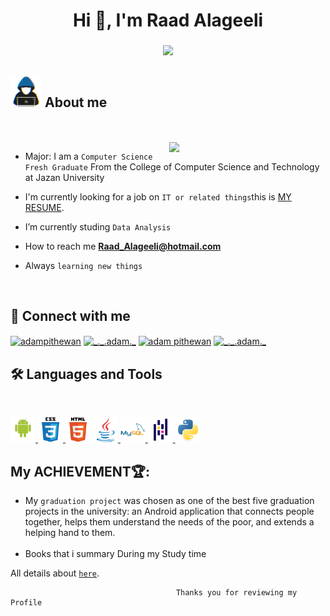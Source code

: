 <h1 align="center">Hi 👋, I'm Raad Alageeli</h1>
<h3 align="center"></h3>
<p align="center">
  <a href="https://github.com/DenverCoder1/readme-typing-svg"><img src="https://readme-typing-svg.herokuapp.com?font=Time+New+Roman&color=cyan&size=25&center=true&vCenter=true&width=600&height=100&lines=Assalamu+O+Alaikum+Warahmatullah..&hearts;++;Self-taught+Front-End+Developer,;Computer+Science+Student,;CTF+Newbie,;Active+Learner/Researcher,;Love+to+learn+new+stuffs..<3"></a>
<br>



	
## <picture><img src = "https://github.com/0xAbdulKhalid/0xAbdulKhalid/raw/main/assets/mdImages/about_me.gif" width = 50px></picture> **About me**
<br>

<br>
<img align="right" src="https://user-images.githubusercontent.com/63050133/156676671-d5b2e362-97d4-4404-9447-dd71ddfea82f.gif" width = 250px/>

- Major: I am a `Computer Science Fresh Graduate` From the College of Computer Science and Technology at Jazan University
- I'm currently looking for a job on `IT or related things`this is [MY RESUME](https://drive.google.com/file/d/1H-FSynBnvM7y7QdmrWRGpayDsFtRJT-G/view?usp=sharing).
- I’m currently studing `Data Analysis`
- How to reach me **Raad_Alageeli@hotmail.com**

-  Always `learning new things`


<br>

## 📩 Connect with me
<p align="center">
       
<a href="https://twitter.com/n6mzz" target="blank"><img align="center"
      src="https://raw.githubusercontent.com/rahuldkjain/github-profile-readme-generator/master/src/images/icons/Social/twitter.svg"
      alt="adampithewan" height="30" width="40" /></a>
<a href="https://instagram.com/N6mz" target="blank"><img align="center"
      src="https://raw.githubusercontent.com/rahuldkjain/github-profile-readme-generator/master/src/images/icons/Social/instagram.svg"
      alt="_._.adam._" height="30" width="40" /></a>
<a href="https://www.linkedin.com/in/manarshahin48/" title="LinkedIn"><img align="center"
      src="https://raw.githubusercontent.com/rahuldkjain/github-profile-readme-generator/master/src/images/icons/Social/linked-in-alt.svg"
      alt="adam pithewan" height="30" width="40" /></a>
<a href="mailto:Raad_alageeli@hotmail.com"><img align="center"
      src="https://img.icons8.com/fluency/48/000000/apple-mail.png"
      alt="_._.adam._" height="40" width="40" /></a>
</p>

## 🛠 Languages and Tools
<br>
<p align="left">
<a href="https://developer.android.com" target="_blank" rel="noreferrer"> <img
      src="https://raw.githubusercontent.com/devicons/devicon/master/icons/android/android-original-wordmark.svg"
      alt="android" width="40" height="40" /> </a> 
</a> <a href="https://www.w3schools.com/css/" target="_blank"
    rel="noreferrer"> <img
      src="https://raw.githubusercontent.com/devicons/devicon/master/icons/css3/css3-original-wordmark.svg" alt="css3"
      width="40" height="40" /> </a> <a href="https://www.w3.org/html/" target="_blank" rel="noreferrer"> <img
      src="https://raw.githubusercontent.com/devicons/devicon/master/icons/html5/html5-original-wordmark.svg"
      alt="html5" width="40" height="40" /></a>
<a href="https://www.java.com" target="_blank" rel="noreferrer"> <img
      src="https://raw.githubusercontent.com/devicons/devicon/master/icons/java/java-original.svg" alt="java" width="40"
      height="40" /> 
</a> <a href="https://www.mysql.com/" target="_blank" rel="noreferrer"> <img
      src="https://raw.githubusercontent.com/devicons/devicon/master/icons/mysql/mysql-original-wordmark.svg"
      alt="mysql" width="40" height="40" /> </a> </a> 
<a href="https://pandas.pydata.org/" target="_blank" rel="noreferrer">
    <img
      src="https://raw.githubusercontent.com/devicons/devicon/2ae2a900d2f041da66e950e4d48052658d850630/icons/pandas/pandas-original.svg"
      alt="pandas" width="40" height="40" /> </a> 
<a href="https://www.python.org" target="_blank" rel="noreferrer"> <img
      src="https://raw.githubusercontent.com/devicons/devicon/master/icons/python/python-original.svg" alt="python"
      width="40" height="40" /> </a> 
</p>

## My ACHIEVEMENT🏆:


-  My `graduation project` was chosen as one of the best five
graduation projects in the university: an Android application
that connects people together, helps them understand the
needs of the poor, and extends a helping hand to them.
<br><br>
-  Books that i summary During my Study time

All details about [`here`](https://drive.google.com/file/d/1H-FSynBnvM7y7QdmrWRGpayDsFtRJT-G/view?usp=sharing).


                                         Thanks you for reviewing my Profile
